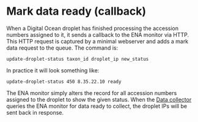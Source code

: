 # Mark data ready (callback)

When a Digital Ocean droplet has finished processing the accession numbers assigned to it,
it sends a callback to the ENA monitor via HTTP.
This HTTP request is captured by a minimal webserver and adds a mark data request to the queue.
The command is: 

```
update-droplet-status taxon_id droplet_ip new_status
```

In practice it will look something like:

```
update-droplet-status 450 8.35.22.10 ready
```

The ENA monitor simply alters the record for all accession numbers assigned to the droplet to show the given status.
When the [Data collector](../Data_collector/overview.md) queries the ENA monitor for data ready to collect,
the droplet IPs will be sent back in response.
